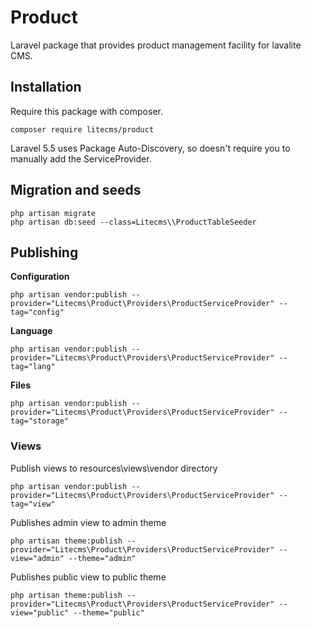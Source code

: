# Product

Laravel package that provides product management facility for lavalite CMS.

## Installation

Require this package with composer. 

    composer require litecms/product

Laravel 5.5 uses Package Auto-Discovery, so doesn't require you to manually add the ServiceProvider.


## Migration and seeds

    php artisan migrate
    php artisan db:seed --class=Litecms\\ProductTableSeeder
    
## Publishing

**Configuration**

    php artisan vendor:publish --provider="Litecms\Product\Providers\ProductServiceProvider" --tag="config"

**Language**

    php artisan vendor:publish --provider="Litecms\Product\Providers\ProductServiceProvider" --tag="lang"

**Files**

    php artisan vendor:publish --provider="Litecms\Product\Providers\ProductServiceProvider" --tag="storage"

### Views

Publish views to resources\views\vendor directory

    php artisan vendor:publish --provider="Litecms\Product\Providers\ProductServiceProvider" --tag="view"

Publishes admin view to admin theme

    php artisan theme:publish --provider="Litecms\Product\Providers\ProductServiceProvider" --view="admin" --theme="admin"

Publishes public view to public theme

    php artisan theme:publish --provider="Litecms\Product\Providers\ProductServiceProvider" --view="public" --theme="public"